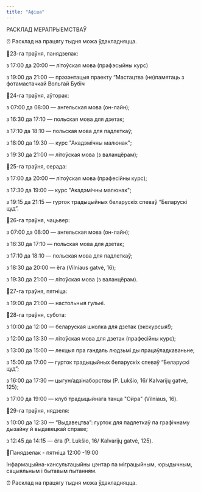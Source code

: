 ```yaml
---
title: "Афіша"
---
```


РАСКЛАД МЕРАПРЫЕМСТВАЎ

⏰ Расклад на працягу тыдня можа ўдакладняцца.

📌23-га траўня, панядзелак:

з 17:00 да 20:00 — літоўская мова (прафэсыйны курс)

з 19:00 да 21:00 — прэзэнтацыя праекту “Мастацтва (не)памятаць з фотамастачкай Вольгай Бубіч

📌24-га траўня, аўторак:

з 07:00 да 08:00 — ангельская мова (он-лайн);

з 16:30 да 17:10 — польская мова для дзетак;

з 17:10 да 18:10 — польская мова для падлеткаў;

з 18:00 да 19:30 — курс "Акадэмічны малюнак";

з 19:30 да 21:00 — літоўская мова (з валанцёрам);

📌25-га траўня, серада:

з 17:00 да 20:00 — літоўская мова (прафесійны курс);

з 17:30 да 19:00 — курс "Акадэмічны малюнак";

з 19:15 да 21:15 — гурток традыцыйных беларускіх спеваў “Беларускі цуд”.

📌26-га траўня, чацьвер:

з 07:00 да 08:00 — ангельская мова (он-лайн);

з 16:30 да 17:10 — польская мова для дзетак;

з 17:10 да 18:10 — польская мова для падлеткаў;

з 18:30 да 20:00 — ёга (Vilniaus gatvė, 16);

з 19:30 да 21:00 — літоўская мова (з валанцёрам).

📌27-га траўня, пятніца:

з 19:00 да 21:00 — настольныя гульні.

📌28-га траўня, субота:

з 10:00 да 12:00 — беларуская школка для дзетак (экскурсыя!);

з 12:00 да 13:30 — літоўская мова для дзетак (прафесійны курс);

з 13:00 да 15:00 — лекцыя пра гандаль людзьмі ды працаўладкаваньне;

з 15:00 да 17:00 — гурток традыцыйных беларускіх спеваў “Беларускі цуд”;

з 16:00 да 17:30 — цыгун/адзінаборствы (P. Lukšio, 16/ Kalvarijų gatvė, 125);

з 17:00 да 19:00 — клуб традыцыйнага танца "Ойра" (Vilniaus, 16).

📌29-га траўня, нядзеля:

з 10:00 да 12:30 — “Выдавецтва”: гурток для падлеткаў па графічнаму дызайну й выдавецкай справе;

з 12:45 да 14:15 — ёга (P. Lukšio, 16/ Kalvarijų gatvė, 125).

📍Панядзелак - пятніца 12:00 -19:00

Інфармацыйна-кансультацыйны цэнтар па міграцыйным, юрыдычным, сацыяльным і бытавым пытанням.

⏰ Расклад на працягу тыдня можа ўдакладняцца.
